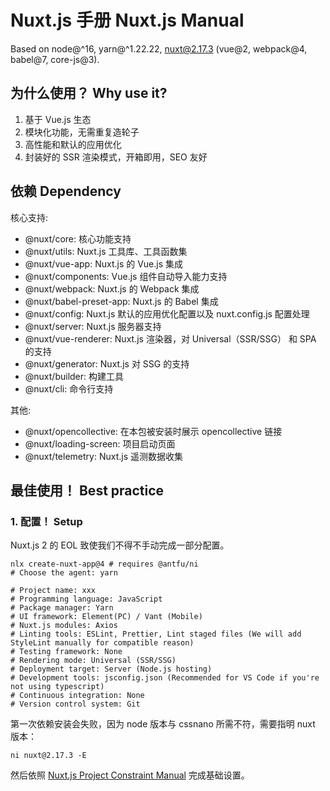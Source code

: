 # Nuxt.js 手册 Nuxt.js Manual

Based on node@^16, yarn@^1.22.22, nuxt@2.17.3 (vue@2, webpack@4, babel@7, core-js@3).

## 为什么使用？ Why use it?

1. 基于 Vue.js 生态
2. 模块化功能，无需重复造轮子
3. 高性能和默认的应用优化
4. 封装好的 SSR 渲染模式，开箱即用，SEO 友好

## 依赖 Dependency

核心支持:

- @nuxt/core: 核心功能支持
- @nuxt/utils: Nuxt.js 工具库、工具函数集
- @nuxt/vue-app: Nuxt.js 的 Vue.js 集成
- @nuxt/components: Vue.js 组件自动导入能力支持
- @nuxt/webpack: Nuxt.js 的 Webpack 集成
- @nuxt/babel-preset-app: Nuxt.js 的 Babel 集成
- @nuxt/config: Nuxt.js 默认的应用优化配置以及 nuxt.config.js 配置处理
- @nuxt/server: Nuxt.js 服务器支持
- @nuxt/vue-renderer: Nuxt.js 渲染器，对 Universal（SSR/SSG） 和 SPA 的支持
- @nuxt/generator: Nuxt.js 对 SSG 的支持
- @nuxt/builder: 构建工具
- @nuxt/cli: 命令行支持

其他:

- @nuxt/opencollective: 在本包被安装时展示 opencollective 链接
- @nuxt/loading-screen: 项目启动页面
- @nuxt/telemetry: Nuxt.js 遥测数据收集

## 最佳使用！ Best practice

### 1. 配置！ Setup

Nuxt.js 2 的 EOL 致使我们不得不手动完成一部分配置。

```shell
nlx create-nuxt-app@4 # requires @antfu/ni
# Choose the agent: yarn

# Project name: xxx
# Programming language: JavaScript
# Package manager: Yarn
# UI framework: Element(PC) / Vant (Mobile)
# Nuxt.js modules: Axios
# Linting tools: ESLint, Prettier, Lint staged files (We will add StyleLint manually for compatible reason)
# Testing framework: None
# Rendering mode: Universal (SSR/SSG)
# Deployment target: Server (Node.js hosting)
# Development tools: jsconfig.json (Recommended for VS Code if you're not using typescript)
# Continuous integration: None
# Version control system: Git
```

第一次依赖安装会失败，因为 node 版本与 cssnano 所需不符，需要指明 nuxt 版本：

```shell
ni nuxt@2.17.3 -E
```

然后依照 [Nuxt.js Project Constraint Manual](nuxt.js-project-constraint-manual.md) 完成基础设置。
